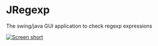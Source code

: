 JRegexp
=======

The swing/java GUI application to check regexp expressions

[![Screen short](https://raw.github.com/javadev/jregexp/master/jregexp.png)](https://github.com/javadev/jregexp)
